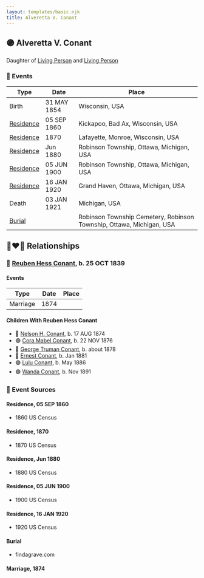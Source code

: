 ```yaml
---
layout: templates/basic.njk
title: Alveretta V. Conant
---
```

## 🟣 Alveretta V. Conant

Daughter of [Living Person](/people/6/67469728) and [Living Person](/people/7/76673536)

### 📆 Events

Type | Date | Place
------ | ------ | ------
Birth | 31 MAY 1854 | Wisconsin, USA
[Residence](#event-event-0) | 05 SEP 1860 | Kickapoo, Bad Ax, Wisconsin, USA
[Residence](#event-event-1) | 1870 | Lafayette, Monroe, Wisconsin, USA
[Residence](#event-event-2) | Jun 1880 | Robinson Township, Ottawa, Michigan, USA
[Residence](#event-event-3) | 05 JUN 1900 | Robinson Township, Ottawa, Michigan, USA
[Residence](#event-event-4) | 16 JAN 1920 | Grand Haven, Ottawa, Michigan, USA
Death | 03 JAN 1921 | Michigan, USA
[Burial](#event-event-10) |  | Robinson Township Cemetery, Robinson Township, Ottawa, Michigan, USA

## 👩‍❤️‍👨 Relationships

### 🔵 [Reuben Hess Conant](/people/3/37326838), b. 25 OCT 1839

#### Events

Type | Date | Place
------ | ------ | ------
Marriage | 1874 |
#### Children With Reuben Hess Conant
* 🔵 [Nelson H. Conant](/people/9/90473988), b. 17 AUG 1874
* 🟣 [Cora Mabel Conant](/people/7/75623980), b. 22 NOV 1876
* 🔵 [George Truman Conant](/people/5/50624075), b. about 1878
* 🔵 [Ernest Conant](/people/4/4994264), b. Jan 1881
* 🟣 [Lulu Conant](/people/6/66371832), b. May 1886
* 🟣 [Wanda Conant](/people/3/3340870), b. Nov 1891
### 📰 Event Sources

#### <a id="event-event-0"></a> Residence, 05 SEP 1860
* 1860 US Census

#### <a id="event-event-1"></a> Residence, 1870
* 1870 US Census

#### <a id="event-event-2"></a> Residence, Jun 1880
* 1880 US Census

#### <a id="event-event-3"></a> Residence, 05 JUN 1900
* 1900 US Census

#### <a id="event-event-4"></a> Residence, 16 JAN 1920
* 1920 US Census

#### <a id="event-event-10"></a> Burial
* findagrave.com

#### <a id="event-family-0-event-0"></a> Marriage, 1874
